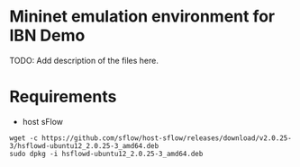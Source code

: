 # Mininet emulation environment for IBN Demo

TODO: Add description of the files here.

# Requirements

- host sFlow
```
wget -c https://github.com/sflow/host-sflow/releases/download/v2.0.25-3/hsflowd-ubuntu12_2.0.25-3_amd64.deb
sudo dpkg -i hsflowd-ubuntu12_2.0.25-3_amd64.deb 
```

